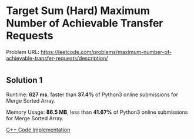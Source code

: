 # Target Sum (Hard) Maximum Number of Achievable Transfer Requests


Problem URL: https://leetcode.com/problems/maximum-number-of-achievable-transfer-requests/description/

#

## Solution 1

Runtime: **627 ms**, faster than **37.4%** of Python3 online submissions for Merge Sorted Array.

Memory Usage: **86.5 MB**, less than **41.67%** of Python3 online submissions for Merge Sorted Array.

[C++ Code Implementation](maximum_number_of_achievable_transfer_requests.md)
